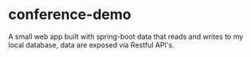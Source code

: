 # conference-demo
A small web app built with spring-boot data that reads and writes to my local database, data are exposed via Restful API's.

